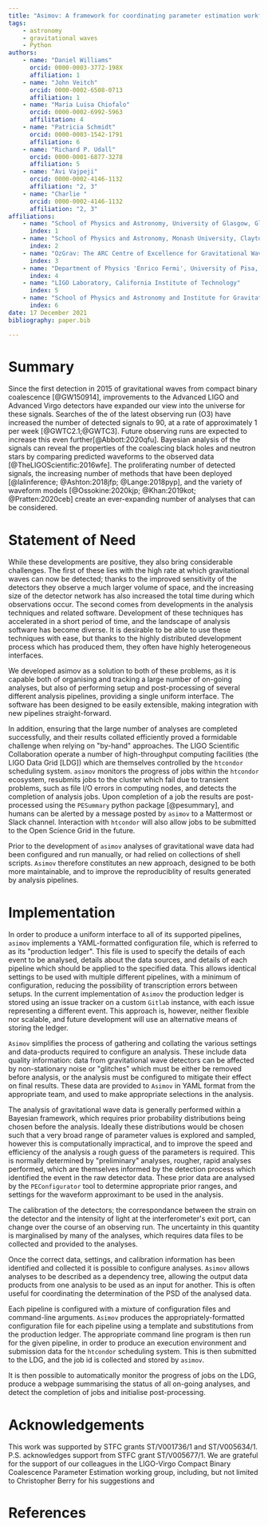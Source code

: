 ```yaml
---
title: "Asimov: A framework for coordinating parameter estimation workflows"
tags:
    - astronomy
    - gravitational waves
    - Python
authors:
    - name: "Daniel Williams"
      orcid: 0000-0003-3772-198X
      affiliation: 1
    - name: "John Veitch"
      orcid: 0000-0002-6508-0713
      affiliation: 1
    - name: "Maria Luisa Chiofalo"
      orcid: 0000-0002-6992-5963
      affilitation: 4
    - name: "Patricia Schmidt"
      orcid: 0000-0003-1542-1791
      affiliation: 6
    - name: "Richard P. Udall"
      orcid: 0000-0001-6877-3278
      affiliation: 5
    - name: "Avi Vajpeji"
      orcid: 0000-0002-4146-1132
      affiliation: "2, 3"
    - name: "Charlie "
      orcid: 0000-0002-4146-1132
      affiliation: "2, 3"
affiliations:
    - name: "School of Physics and Astronomy, University of Glasgow, Glasgow, G12 8QQ, United Kingdom"
      index: 1
    - name: "School of Physics and Astronomy, Monash University, Clayton VIC 3800, Australia"
      index: 2
    - name: "OzGrav: The ARC Centre of Excellence for Gravitational Wave Discovery, Clayton VIC 3800, Australia"
      index: 3
    - name: "Department of Physics 'Enrico Fermi', University of Pisa, and INFN, Largo Bruno Pontecorvo 3 I-56126 Pisa, Italy"
      index: 4
    - name: "LIGO Laboratory, California Institute of Technology"
      index: 5
    - name: "School of Physics and Astronomy and Institute for Gravitational Wave Astronomy, University of Birmingham, Edgbaston, Birmingham, B15 9TT, United Kingdom"
      index: 6
date: 17 December 2021
bibliography: paper.bib

---
```


# Summary

Since the first detection in 2015 of gravitational waves from compact binary coalescence [@GW150914], improvements to the Advanced LIGO and Advanced Virgo detectors have expanded our view into the universe for these signals. 
Searches of the of the latest observing run (O3) have increased the number of detected signals to 90, at a rate of approximately 1 per week [@GWTC2.1;@GWTC3]. 
Future observing runs are expected to increase this even further[@Abbott:2020qfu]. 
Bayesian analysis of the signals can reveal the properties of the coalescing black holes and neutron stars by comparing predicted waveforms to the observed data [@TheLIGOScientific:2016wfe].
The proliferating number of detected signals, the increasing number of methods that have been deployed [@lalinference; @Ashton:2018jfp; @Lange:2018pyp], and the variety of waveform models [@Ossokine:2020kjp; @Khan:2019kot; @Pratten:2020ceb] create an ever-expanding number of analyses that can be considered.

# Statement of Need

While these developments are positive, they also bring considerable challenges.
The first of these lies with the high rate at which gravitational waves can now be detected; thanks to the improved sensitivity of the detectors they observe a much larger volume of space, and the increasing size of the detector network has also increased the total time during which observations occur. 
The second comes from developments in the analysis techniques and related software. 
Development of these techniques has accelerated in a short period of time, and the landscape of analysis software has become diverse. 
It is desirable to be able to use these techniques with ease, but thanks to the highly distributed development process which has produced them, they often have highly heterogeneous interfaces.

We developed asimov as a solution to both of these problems, as it is capable both of organising and tracking a large number of on-going analyses, but also of performing setup and post-processing of several different analysis pipelines, providing a single uniform interface. 
The software has been designed to be easily extensible, making integration with new pipelines straight-forward.

In addition, ensuring that the large number of analyses are completed successfully, and their results collated efficiently proved a formidable challenge when relying on "by-hand" approaches.
The LIGO Scientific Collaboration operate a number of high-throughput computing facilities (the LIGO Data Grid [LDG]) which are themselves controlled by the ``htcondor`` scheduling system.
``asimov`` monitors the progress of jobs within the ``htcondor`` ecosystem, resubmits jobs to the cluster which fail due to transient problems, such as file I/O errors in computing nodes, and detects the completion of analysis jobs.
Upon completion of a job the results are post-processed using the ``PESummary`` python package [@pesummary], and humans can be alerted by a message posted by ``asimov`` to a Mattermost or Slack channel.
Interaction with `htcondor` will also allow jobs to be submitted to the Open Science Grid in the future. 

Prior to the development of `asimov` analyses of gravitational wave data had been configured and run manually, or had relied on collections of shell scripts.
`Asimov` therefore constitutes an new approach, designed to be both more maintainable, and to improve the reproduciblity of results generated by analysis pipelines.

# Implementation

In order to produce a uniform interface to all of its supported pipelines, `asimov` implements a YAML-formatted configuration file, which is referred to as its "production ledger". 
This file is used to specify the details of each event to be analysed, details about the data sources, and details of each pipeline which should be applied to the specified data. 
This allows identical settings to be used with multiple different pipelines, with a minimum of configuration, reducing the possibility of transcription errors between setups.
In the current implementation of `Asimov` the production ledger is stored using an issue tracker on a custom ``Gitlab`` instance, with each issue representing a different event.
This approach is, however, neither flexible nor scalable, and future development will use an alternative means of storing the ledger.

`Asimov` simplifies the process of gathering and collating the various settings and data-products required to configure an analysis.
These include data quality information: data from gravitational wave detectors can be affected by non-stationary noise or "glitches" which must be either be removed before analysis, or the analysis must be configured to mitigate their effect on final results.
These data are provided to `Asimov` in YAML format from the appropriate team, and used to make appropriate selections in the analysis.

The analysis of gravitational wave data is generally performed within a Bayesian framework, which requires prior probability distributions being chosen before the analysis.
Ideally these distributions would be chosen such that a very broad range of parameter values is explored and sampled, however this is computationally impractical, and to improve the speed and efficiency of the analysis a rough guess of the parameters is required.
This is normally determined by "preliminary" analyses, rougher, rapid analyses performed, which are themselves informed by the detection process which identified the event in the raw detector data.
These prior data are analysed by the ``PEConfigurator`` tool to determine appropriate prior ranges, and settings for the waveform approximant to be used in the analysis.

The calibration of the detectors; the correspondance between the strain on the detector and the intensity of light at the interferometer's exit port, can change over the course of an observing run.
The uncertainty in this quantity is marginalised by many of the analyses, which requires data files to be collected and provided to the analyses.

Once the correct data, settings, and calibration information has been identified and collected it is possible to configure analyses.
`Asimov` allows analyses to be described as a dependency tree, allowing the output data products from one analysis to be used as an input for another.
This is often useful for coordinating the determination of the PSD of the analysed data.

Each pipeline is configured with a mixture of configuration files and command-line arguments. 
`Asimov` produces the appropriately-formatted configuration file for each pipeline using a template and substitutions from the production ledger. 
The appropriate command line program is then run for the given pipeline, in order to produce an execution environment and submission data for the `htcondor` scheduling system.
This is then submitted to the LDG, and the job id is collected and stored by `asimov`.

It is then possible to automatically monitor the progress of jobs on the LDG, produce a webpage summarising the status of all on-going analyses, and detect the completion of jobs and initialise post-processing.

# Acknowledgements

This work was supported by STFC grants ST/V001736/1 and ST/V005634/1.  P.S. acknowledges support from STFC grant ST/V005677/1.
We are grateful for the support of our colleagues in the LIGO-Virgo Compact Binary Coalescence Parameter Estimation working group, including, but not limited to Christopher Berry for his suggestions and 

# References
